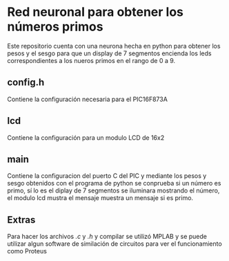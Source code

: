 # Red neuronal para obtener los números primos

Este repositorio cuenta con una neurona hecha en python para obtener los pesos y el sesgo 
para que un display de 7 segmentos encienda los leds correspondientes a los nueros primos 
en el rango de 0 a 9.

## config.h
Contiene la configuración necesaria para el PIC16F873A

## lcd
Contiene la configuración para un modulo LCD de 16x2

## main
Contiene la configuracion del puerto C del PIC y mediante los pesos y sesgo obtenidos con el programa de python 
se conprueba si un número es primo, sí lo es el diplay de 7 segmentos se iluminara mostrando el número, el modulo
lcd mustra el mensaje muestra un mensaje si es primo.

## Extras
Para hacer los archivos *.c* y *.h* y compilar se utilizó MPLAB y se puede utilizar algun software de similación de
circuitos para ver el funcionamiento como Proteus
